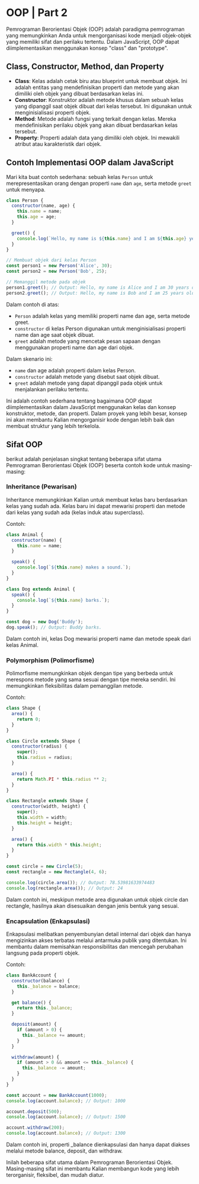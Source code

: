 # OOP | Part 2

Pemrograman Berorientasi Objek (OOP) adalah paradigma pemrograman yang memungkinkan Anda untuk mengorganisasi kode menjadi objek-objek yang memiliki sifat dan perilaku tertentu. Dalam JavaScript, OOP dapat diimplementasikan menggunakan konsep "class" dan "prototype".

## Class, Constructor, Method, dan Property

- **Class**: Kelas adalah cetak biru atau blueprint untuk membuat objek. Ini adalah entitas yang mendefinisikan properti dan metode yang akan dimiliki oleh objek yang dibuat berdasarkan kelas ini.
- **Constructor**: Konstruktor adalah metode khusus dalam sebuah kelas yang dipanggil saat objek dibuat dari kelas tersebut. Ini digunakan untuk menginisialisasi properti objek.
- **Method**: Metode adalah fungsi yang terkait dengan kelas. Mereka mendefinisikan perilaku objek yang akan dibuat berdasarkan kelas tersebut.
- **Property**: Properti adalah data yang dimiliki oleh objek. Ini mewakili atribut atau karakteristik dari objek.

## Contoh Implementasi OOP dalam JavaScript

Mari kita buat contoh sederhana: sebuah kelas `Person` untuk merepresentasikan orang dengan properti `name` dan `age`, serta metode `greet` untuk menyapa.

```javascript
class Person {
  constructor(name, age) {
    this.name = name;
    this.age = age;
  }

  greet() {
    console.log(`Hello, my name is ${this.name} and I am ${this.age} years old.`);
  }
}

// Membuat objek dari kelas Person
const person1 = new Person('Alice', 30);
const person2 = new Person('Bob', 25);

// Memanggil metode pada objek
person1.greet(); // Output: Hello, my name is Alice and I am 30 years old.
person2.greet(); // Output: Hello, my name is Bob and I am 25 years old.
```

Dalam contoh di atas:

*   `Person` adalah kelas yang memiliki properti name dan age, serta metode greet.
*   `constructor` di kelas Person digunakan untuk menginisialisasi properti name dan age saat objek dibuat.
*   `greet` adalah metode yang mencetak pesan sapaan dengan menggunakan properti name dan age dari objek.
    

Dalam skenario ini:
*   `name` dan age adalah properti dalam kelas Person.
*   `constructor` adalah metode yang disebut saat objek dibuat.
*   `greet` adalah metode yang dapat dipanggil pada objek untuk menjalankan perilaku tertentu.
    
Ini adalah contoh sederhana tentang bagaimana OOP dapat diimplementasikan dalam JavaScript menggunakan kelas dan konsep konstruktor, metode, dan properti. Dalam proyek yang lebih besar, konsep ini akan membantu Kalian mengorganisir kode dengan lebih baik dan membuat struktur yang lebih terkelola.

## Sifat OOP

berikut adalah penjelasan singkat tentang beberapa sifat utama Pemrograman Berorientasi Objek (OOP) beserta contoh kode untuk masing-masing:

### Inheritance (Pewarisan)
Inheritance memungkinkan Kalian untuk membuat kelas baru berdasarkan kelas yang sudah ada. Kelas baru ini dapat mewarisi properti dan metode dari kelas yang sudah ada (kelas induk atau superclass).

Contoh:
```js
class Animal {
  constructor(name) {
    this.name = name;
  }

  speak() {
    console.log(`${this.name} makes a sound.`);
  }
}

class Dog extends Animal {
  speak() {
    console.log(`${this.name} barks.`);
  }
}

const dog = new Dog('Buddy');
dog.speak(); // Output: Buddy barks.
```

Dalam contoh ini, kelas Dog mewarisi properti name dan metode speak dari kelas Animal.

### Polymorphism (Polimorfisme)
Polimorfisme memungkinkan objek dengan tipe yang berbeda untuk merespons metode yang sama sesuai dengan tipe mereka sendiri. Ini memungkinkan fleksibilitas dalam pemanggilan metode.

Contoh:
```js
class Shape {
  area() {
    return 0;
  }
}

class Circle extends Shape {
  constructor(radius) {
    super();
    this.radius = radius;
  }

  area() {
    return Math.PI * this.radius ** 2;
  }
}

class Rectangle extends Shape {
  constructor(width, height) {
    super();
    this.width = width;
    this.height = height;
  }

  area() {
    return this.width * this.height;
  }
}

const circle = new Circle(5);
const rectangle = new Rectangle(4, 6);

console.log(circle.area()); // Output: 78.53981633974483
console.log(rectangle.area()); // Output: 24
```

Dalam contoh ini, meskipun metode area digunakan untuk objek circle dan rectangle, hasilnya akan disesuaikan dengan jenis bentuk yang sesuai.

### Encapsulation (Enkapsulasi)
Enkapsulasi melibatkan penyembunyian detail internal dari objek dan hanya mengizinkan akses terbatas melalui antarmuka publik yang ditentukan. Ini membantu dalam memisahkan responsibilitas dan mencegah perubahan langsung pada properti objek.

Contoh:
```js
class BankAccount {
  constructor(balance) {
    this._balance = balance;
  }

  get balance() {
    return this._balance;
  }

  deposit(amount) {
    if (amount > 0) {
      this._balance += amount;
    }
  }

  withdraw(amount) {
    if (amount > 0 && amount <= this._balance) {
      this._balance -= amount;
    }
  }
}

const account = new BankAccount(1000);
console.log(account.balance); // Output: 1000

account.deposit(500);
console.log(account.balance); // Output: 1500

account.withdraw(200);
console.log(account.balance); // Output: 1300
```

Dalam contoh ini, properti _balance dienkapsulasi dan hanya dapat diakses melalui metode balance, deposit, dan withdraw.

Inilah beberapa sifat utama dalam Pemrograman Berorientasi Objek. Masing-masing sifat ini membantu Kalian membangun kode yang lebih terorganisir, fleksibel, dan mudah diatur.